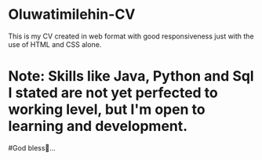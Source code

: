 # Oluwatimilehin-CV
This is my CV created in web format with good responsiveness just with the use of HTML and CSS alone.
# Note: Skills like Java, Python and Sql I stated are not yet perfected to working level, but I'm open to learning and development.
#God bless🙏...
